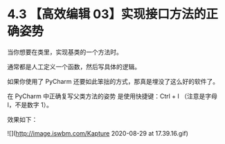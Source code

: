 # 4.3 【高效编辑 03】实现接口方法的正确姿势

当你想要在类里，实现基类的一个方法时。

通常都是人工定义一个函数，然后写具体的逻辑。

如果你使用了 PyCharm 还要如此笨拙的方式，那真是埋没了这么好的软件了。

在 PyCharm 中正确复写父类方法的姿势 是使用快捷键：Ctrl + I （注意是字母 I，不是数字 1）。

效果如下：

![](http://image.iswbm.com/Kapture 2020-08-29 at 17.39.16.gif)





